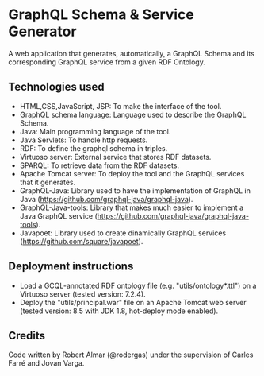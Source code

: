 # GraphQL Schema & Service Generator

A web application that generates, automatically, a GraphQL Schema and its corresponding GraphQL service from a given RDF Ontology.

## Technologies used
- HTML,CSS,JavaScript, JSP: To make the interface of the tool.
- GraphQL schema language: Language used to describe the GraphQL Schema.
- Java: Main programming language of the tool.
- Java Servlets: To handle http requests.
- RDF: To define the graphql schema in triples.
- Virtuoso server: External service that stores RDF datasets.
- SPARQL: To retrieve data from the RDF datasets.
- Apache Tomcat server: To deploy the tool and the GraphQL services that it generates.
- GraphQL-Java: Library used to have the implementation of GraphQL in Java (https://github.com/graphql-java/graphql-java).
- GraphQL-Java-tools: Library that makes much easier to implement a Java GraphQL service (https://github.com/graphql-java/graphql-java-tools).
- Javapoet: Library used to create dinamically GraphQL services (https://github.com/square/javapoet).

## Deployment instructions

- Load a GCQL-annotated RDF ontology file (e.g. "utils/ontology*.ttl") on a Virtuoso server (tested version: 7.2.4).
- Deploy the "utils/principal.war" file on an Apache Tomcat web server (tested version: 8.5 with JDK 1.8, hot-deploy mode enabled).

## Credits

Code written by Robert Almar (@rodergas) under the supervision of Carles Farré and Jovan Varga.
